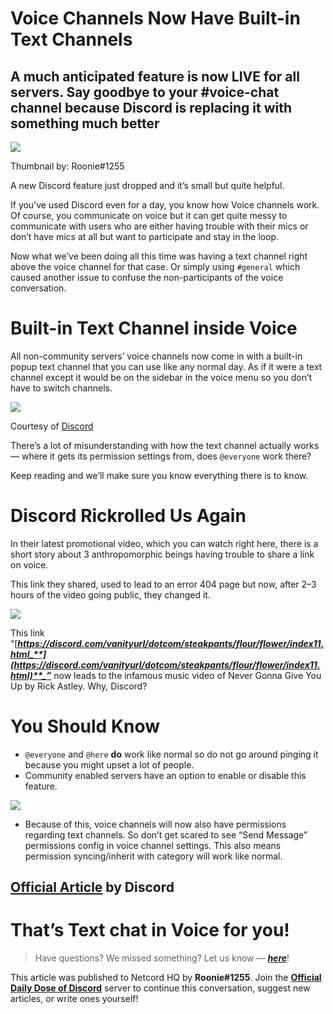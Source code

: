 Voice Channels Now Have Built-in Text Channels
==============================================

A much anticipated feature is now LIVE for all servers. Say goodbye to your #voice-chat channel because Discord is replacing it with something much better
----------------------------------------------------------------------------------------------------------------------------------------------------------

![](https://miro.medium.com/max/1400/1*OXFLesIXExWLJMFUCcCikQ.png)

Thumbnail by: Roonie#1255

A new Discord feature just dropped and it’s small but quite helpful.

If you’ve used Discord even for a day, you know how Voice channels work. Of course, you communicate on voice but it can get quite messy to communicate with users who are either having trouble with their mics or don’t have mics at all but want to participate and stay in the loop.

Now what we’ve been doing all this time was having a text channel right above the voice channel for that case. Or simply using `#general` which caused another issue to confuse the non-participants of the voice conversation.

Built-in Text Channel inside Voice
==================================

All non-community servers’ voice channels now come in with a built-in popup text channel that you can use like any normal day. As if it were a text channel except it would be on the sidebar in the voice menu so you don’t have to switch channels.

![](https://miro.medium.com/max/1200/0*AMycAqUTxJBSIafc.gif)

Courtesy of [Discord](https://discord.com/blog/text-in-voice-chat-channel-announcement-tiv)

There’s a lot of misunderstanding with how the text channel actually works — where it gets its permission settings from, does `@everyone` work there?

Keep reading and we’ll make sure you know everything there is to know.

Discord Rickrolled Us Again
===========================

In their latest promotional video, which you can watch right here, there is a short story about 3 anthropomorphic beings having trouble to share a link on voice.

This link they shared, used to lead to an error 404 page but now, after 2–3 hours of the video going public, they changed it.

![](https://miro.medium.com/max/1400/1*aYru4jzC5ZtM9tuM3nIAKQ.png)

This link “[**_https://discord.com/vanityurl/dotcom/steakpants/flour/flower/index11.html_**](https://discord.com/vanityurl/dotcom/steakpants/flour/flower/index11.html)**_”_** now leads to the infamous music video of Never Gonna Give You Up by Rick Astley. Why, Discord?

You Should Know
===============

*   `@everyone` and `@here` **do** work like normal so do not go around pinging it because you might upset a lot of people.
*   Community enabled servers have an option to enable or disable this feature.

![](https://miro.medium.com/max/1400/0*O4HvlwUP-luTkMwu.png)

*   Because of this, voice channels will now also have permissions regarding text channels. So don’t get scared to see “Send Message” permissions config in voice channel settings. This also means permission syncing/inherit with category will work like normal.

[Official Article](https://discord.com/blog/text-in-voice-chat-channel-announcement-tiv) by Discord
---------------------------------------------------------------------------------------------------

That’s Text chat in Voice for you!
==================================

> Have questions? We missed something? Let us know — [**_here_**](https://discord.gg/2uS39xhH)!

This article was published to Netcord HQ by **Roonie#1255**. Join the [**Official Daily Dose of Discord**](https://discord.gg/JjfYGRJ2NN) server to continue this conversation, suggest new articles, or write ones yourself!
